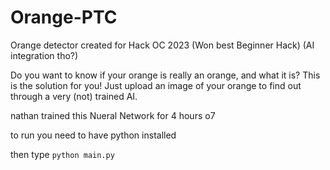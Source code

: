# Orange-PTC
Orange detector created for Hack OC 2023 (Won best Beginner Hack) (AI integration tho?)

Do you want to know if your orange is really an orange, and what it is? This is the solution for you! Just upload an image of your orange to find out through a very (not) trained AI.

nathan trained this Nueral Network for 4 hours o7

to run you need to have python installed

then type `python main.py`

